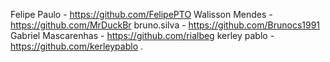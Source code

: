 Felipe Paulo - https://github.com/FelipePTO
Walisson Mendes  - https://github.com/MrDuckBr
bruno.silva - https://github.com/Brunocs1991
Gabriel Mascarenhas - https://github.com/rialbeg
kerley pablo - https://github.com/kerleypablo .
